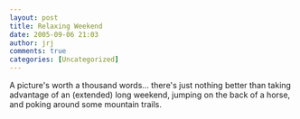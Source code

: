 ```yaml
---
layout: post
title: Relaxing Weekend
date: 2005-09-06 21:03
author: jrj
comments: true
categories: [Uncategorized]
---
```

<a href="http://archive.jrj.org/uploaded_images/IMG_1305 (Small)-759365.JPG"><img src="http://archive.jrj.org/uploaded_images/IMG_1305 (Small)-757081.JPG" border="0" alt="" /></a><br />A picture's worth a thousand words... there's just nothing better than taking advantage of an (extended) long weekend, jumping on the back of a horse, and poking around some mountain trails.
